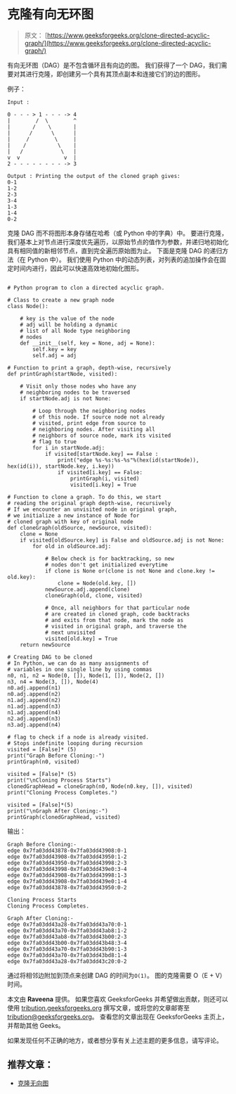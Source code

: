 # 克隆有向无环图

> 原文： [https://www.geeksforgeeks.org/clone-directed-acyclic-graph/](https://www.geeksforgeeks.org/clone-directed-acyclic-graph/)

有向无环图（DAG）是不包含循环且有向边的图。 我们获得了一个 DAG，我们需要对其进行克隆，即创建另一个具有其顶点副本和连接它们的边的图形。

例子：

```
Input :

0 - - - > 1 - - - -> 4
|        /  \        ^   
|       /    \       |  
|      /      \      |
|     /        \     |  
|    /          \    |
|   /            \   |
v  v              v  |
2 - - - - - - - - -> 3

Output : Printing the output of the cloned graph gives: 
0-1
1-2
2-3
3-4
1-3
1-4
0-2

```

克隆 DAG 而不将图形本身存储在哈希（或 Python 中的字典）中。 要进行克隆，我们基本上对节点进行深度优先遍历，以原始节点的值作为参数，并递归地初始化具有相同值的新相邻节点，直到完全遍历原始图为止。 下面是克隆 DAG 的递归方法（在 Python 中）。 我们使用 Python 中的动态列表，对列表的追加操作会在固定时间内进行，因此可以快速高效地初始化图形。

```

# Python program to clon a directed acyclic graph. 

# Class to create a new graph node 
class Node(): 

    # key is the value of the node 
    # adj will be holding a dynamic 
    # list of all Node type neighboring 
    # nodes 
    def __init__(self, key = None, adj = None): 
        self.key = key 
        self.adj = adj 

# Function to print a graph, depth-wise, recursively 
def printGraph(startNode, visited): 

    # Visit only those nodes who have any 
    # neighboring nodes to be traversed 
    if startNode.adj is not None: 

        # Loop through the neighboring nodes 
        # of this node. If source node not already 
        # visited, print edge from source to 
        # neighboring nodes. After visiting all 
        # neighbors of source node, mark its visited 
        # flag to true 
        for i in startNode.adj: 
            if visited[startNode.key] == False : 
                print("edge %s-%s:%s-%s"%(hex(id(startNode)), hex(id(i)), startNode.key, i.key)) 
                if visited[i.key] == False: 
                    printGraph(i, visited) 
                    visited[i.key] = True

# Function to clone a graph. To do this, we start 
# reading the original graph depth-wise, recursively 
# If we encounter an unvisited node in original graph, 
# we initialize a new instance of Node for 
# cloned graph with key of original node 
def cloneGraph(oldSource, newSource, visited): 
    clone = None
    if visited[oldSource.key] is False and oldSource.adj is not None: 
        for old in oldSource.adj: 

            # Below check is for backtracking, so new 
            # nodes don't get initialized everytime 
            if clone is None or(clone is not None and clone.key != old.key): 
                clone = Node(old.key, []) 
            newSource.adj.append(clone) 
            cloneGraph(old, clone, visited) 

            # Once, all neighbors for that particular node 
            # are created in cloned graph, code backtracks 
            # and exits from that node, mark the node as 
            # visited in original graph, and traverse the 
            # next unvisited 
            visited[old.key] = True
    return newSource 

# Creating DAG to be cloned 
# In Python, we can do as many assignments of 
# variables in one single line by using commas 
n0, n1, n2 = Node(0, []), Node(1, []), Node(2, []) 
n3, n4 = Node(3, []), Node(4) 
n0.adj.append(n1) 
n0.adj.append(n2) 
n1.adj.append(n2) 
n1.adj.append(n3) 
n1.adj.append(n4) 
n2.adj.append(n3) 
n3.adj.append(n4) 

# flag to check if a node is already visited. 
# Stops indefinite looping during recursion 
visited = [False]* (5) 
print("Graph Before Cloning:-") 
printGraph(n0, visited) 

visited = [False]* (5) 
print("\nCloning Process Starts") 
clonedGraphHead = cloneGraph(n0, Node(n0.key, []), visited) 
print("Cloning Process Completes.") 

visited = [False]*(5) 
print("\nGraph After Cloning:-") 
printGraph(clonedGraphHead, visited) 

```

输出：

```
Graph Before Cloning:-
edge 0x7fa03dd43878-0x7fa03dd43908:0-1
edge 0x7fa03dd43908-0x7fa03dd43950:1-2
edge 0x7fa03dd43950-0x7fa03dd43998:2-3
edge 0x7fa03dd43998-0x7fa03dd439e0:3-4
edge 0x7fa03dd43908-0x7fa03dd43998:1-3
edge 0x7fa03dd43908-0x7fa03dd439e0:1-4
edge 0x7fa03dd43878-0x7fa03dd43950:0-2

Cloning Process Starts
Cloning Process Completes.

Graph After Cloning:-
edge 0x7fa03dd43a28-0x7fa03dd43a70:0-1
edge 0x7fa03dd43a70-0x7fa03dd43ab8:1-2
edge 0x7fa03dd43ab8-0x7fa03dd43b00:2-3
edge 0x7fa03dd43b00-0x7fa03dd43b48:3-4
edge 0x7fa03dd43a70-0x7fa03dd43b90:1-3
edge 0x7fa03dd43a70-0x7fa03dd43bd8:1-4
edge 0x7fa03dd43a28-0x7fa03dd43c20:0-2

```

通过将相邻边附加到顶点来创建 DAG 的时间为`O(1)`。 图的克隆需要 O（E + V）时间。

本文由 **Raveena** 提供。 如果您喜欢 GeeksforGeeks 并希望做出贡献，则还可以使用 [tribution.geeksforgeeks.org](http://www.contribute.geeksforgeeks.org) 撰写文章，或将您的文章邮寄至 tribution@geeksforgeeks.org。 查看您的文章出现在 GeeksforGeeks 主页上，并帮助其他 Geeks。

如果发现任何不正确的地方，或者想分享有关上述主题的更多信息，请写评论。

## 推荐文章：

*   [克隆无向图](https://www.geeksforgeeks.org/clone-an-undirected-graph/)

